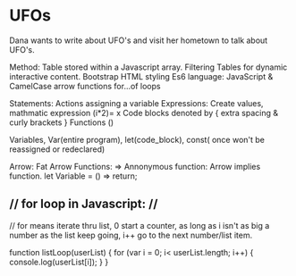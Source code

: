# UFOs

Dana wants to write about UFO's and visit her hometown to talk about UFO's. 


Method: 
Table stored within a Javascript array. Filtering Tables for dynamic interactive content. 
Bootstrap HTML styling 
Es6 language: JavaScript & CamelCase
arrow functions
for...of loops

Statements: Actions assigning a variable
Expressions: Create values, mathmatic expression (i*2)= x
Code blocks denoted by {  extra spacing & curly brackets  } 
Functions ()

Variables, Var(entire program), let(code_block), const( once won't be reassigned or redeclared)

Arrow: Fat Arrow Functions: => Annonymous function: Arrow implies function. 
let Variable = () => return;
## // for loop in Javascript: //
// for means iterate thru list, 0 start a counter, as long as i isn't as big a number as the list keep going, i++ go to the next number/list item.

function listLoop(userList) {
	for (var i = 0; i< userList.length; i++) {
		console.log(userList[i]);
	}
}
